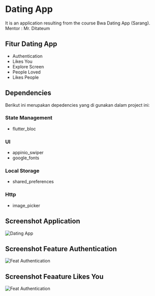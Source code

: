 # Dating App
It is an application resulting from the course Bwa Dating App (Sarang).
Mentor : Mr. Ditateum
## Fitur Dating App
- Authentication
- Likes You
- Explore Screen
- People Loved
- Likes People
## Dependencies
Berikut ini merupakan depedencies yang di gunakan dalam project ini:
### State Management
- flutter_bloc
### UI
- appinio_swiper
- google_fonts
### Local Storage
- shared_preferences
### Http
- image_picker

## Screenshot Application
![Dating App](https://user-images.githubusercontent.com/44460047/230707734-e32bcac9-936f-424c-b6e2-84b00f82f084.png)
## Screenshot Feature Authentication
![Feat Authentication](https://user-images.githubusercontent.com/44460047/230707750-53bb9e21-663f-453f-b2a0-bc531b1db4c4.png)
## Screenshot Feaature Likes You
![Feat Authentication](https://user-images.githubusercontent.com/44460047/230707772-d96eeacf-ac04-40d1-9b83-bcc3f0156eeb.png)


